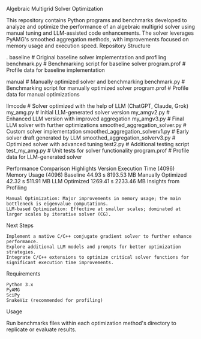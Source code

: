 Algebraic Multigrid Solver Optimization

This repository contains Python programs and benchmarks developed to analyze and optimize the performance of an algebraic multigrid solver using manual tuning and LLM-assisted code enhancements. The solver leverages PyAMG's smoothed aggregation methods, with improvements focused on memory usage and execution speed.
Repository Structure

.
 baseline                   # Original baseline solver implementation and profiling
     benchmark.py           # Benchmarking script for baseline solver
     program.prof           # Profile data for baseline implementation
 
manual                     # Manually optimized solver and benchmarking
    benchmark.py           # Benchmarking script for manually optimized solver
    program.prof           # Profile data for manual optimizations

llmcode                    # Solver optimized with the help of LLM (ChatGPT, Claude, Grok)
    my_amg.py                      # Initial LLM-generated solver version
    my_amgv2.py                    # Enhanced LLM version with improved aggregation
    my_amgv3.py                    # Final LLM solver with further optimizations
    smoothed_aggregation_solver.py           # Custom solver implementation
    smoothed_aggregation_solverv1.py         # Early solver draft generated by LLM
    smoothed_aggregation_solverv3.py         # Optimized solver with advanced tuning
    test2.py                                 # Additional testing script
    test_my_amg.py                           # Unit tests for solver functionality
    program.prof                             # Profile data for LLM-generated solver

Performance Comparison Highlights
Version	Execution Time (4096)	Memory Usage (4096)
Baseline	44.93 s	8193.53 MB
Manually Optimized	42.32 s	511.91 MB
LLM Optimized	1269.41 s	2233.46 MB
Insights from Profiling

    Manual Optimization: Major improvements in memory usage; the main bottleneck is eigenvalue computations.
    LLM-based Optimization: Effective at smaller scales; dominated at larger scales by iterative solver (CG).

Next Steps

    Implement a native C/C++ conjugate gradient solver to further enhance performance.
    Explore additional LLM models and prompts for better optimization strategies.
    Integrate C/C++ extensions to optimize critical solver functions for significant execution time improvements.

Requirements

    Python 3.x
    PyAMG
    SciPy
    SnakeViz (recommended for profiling)

Usage

Run benchmarks files within each optimization method's directory to replicate or evaluate results.
